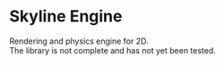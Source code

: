 # Skyline Engine
Rendering and physics engine for 2D. \
The library is not complete and has not yet been tested.
